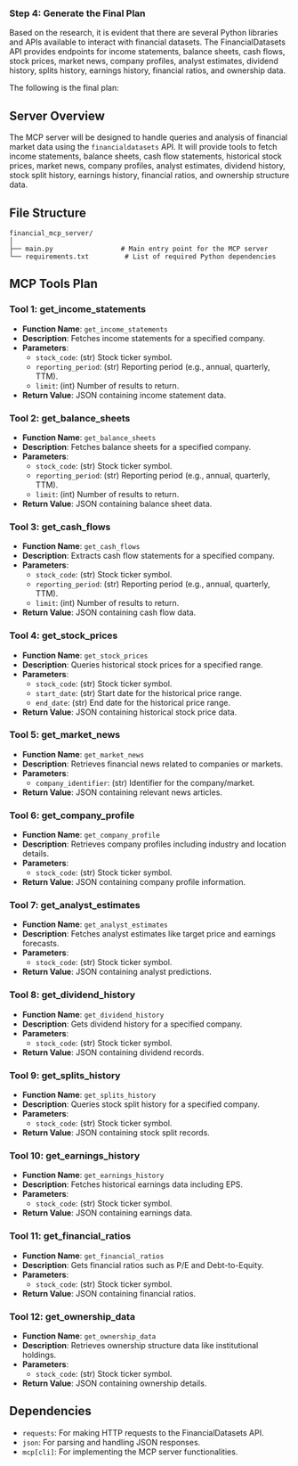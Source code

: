 ### Step 4: Generate the Final Plan

Based on the research, it is evident that there are several Python libraries and APIs available to interact with financial datasets. The FinancialDatasets API provides endpoints for income statements, balance sheets, cash flows, stock prices, market news, company profiles, analyst estimates, dividend history, splits history, earnings history, financial ratios, and ownership data.

The following is the final plan:

## Server Overview
The MCP server will be designed to handle queries and analysis of financial market data using the `financialdatasets` API. It will provide tools to fetch income statements, balance sheets, cash flow statements, historical stock prices, market news, company profiles, analyst estimates, dividend history, stock split history, earnings history, financial ratios, and ownership structure data.

## File Structure
```
financial_mcp_server/
│
├── main.py                 # Main entry point for the MCP server
└── requirements.txt         # List of required Python dependencies
```

## MCP Tools Plan

### Tool 1: get_income_statements
- **Function Name**: `get_income_statements`
- **Description**: Fetches income statements for a specified company.
- **Parameters**:
  - `stock_code`: (str) Stock ticker symbol.
  - `reporting_period`: (str) Reporting period (e.g., annual, quarterly, TTM).
  - `limit`: (int) Number of results to return.
- **Return Value**: JSON containing income statement data.

### Tool 2: get_balance_sheets
- **Function Name**: `get_balance_sheets`
- **Description**: Fetches balance sheets for a specified company.
- **Parameters**:
  - `stock_code`: (str) Stock ticker symbol.
  - `reporting_period`: (str) Reporting period (e.g., annual, quarterly, TTM).
  - `limit`: (int) Number of results to return.
- **Return Value**: JSON containing balance sheet data.

### Tool 3: get_cash_flows
- **Function Name**: `get_cash_flows`
- **Description**: Extracts cash flow statements for a specified company.
- **Parameters**:
  - `stock_code`: (str) Stock ticker symbol.
  - `reporting_period`: (str) Reporting period (e.g., annual, quarterly, TTM).
  - `limit`: (int) Number of results to return.
- **Return Value**: JSON containing cash flow data.

### Tool 4: get_stock_prices
- **Function Name**: `get_stock_prices`
- **Description**: Queries historical stock prices for a specified range.
- **Parameters**:
  - `stock_code`: (str) Stock ticker symbol.
  - `start_date`: (str) Start date for the historical price range.
  - `end_date`: (str) End date for the historical price range.
- **Return Value**: JSON containing historical stock price data.

### Tool 5: get_market_news
- **Function Name**: `get_market_news`
- **Description**: Retrieves financial news related to companies or markets.
- **Parameters**:
  - `company_identifier`: (str) Identifier for the company/market.
- **Return Value**: JSON containing relevant news articles.

### Tool 6: get_company_profile
- **Function Name**: `get_company_profile`
- **Description**: Retrieves company profiles including industry and location details.
- **Parameters**:
  - `stock_code`: (str) Stock ticker symbol.
- **Return Value**: JSON containing company profile information.

### Tool 7: get_analyst_estimates
- **Function Name**: `get_analyst_estimates`
- **Description**: Fetches analyst estimates like target price and earnings forecasts.
- **Parameters**:
  - `stock_code`: (str) Stock ticker symbol.
- **Return Value**: JSON containing analyst predictions.

### Tool 8: get_dividend_history
- **Function Name**: `get_dividend_history`
- **Description**: Gets dividend history for a specified company.
- **Parameters**:
  - `stock_code`: (str) Stock ticker symbol.
- **Return Value**: JSON containing dividend records.

### Tool 9: get_splits_history
- **Function Name**: `get_splits_history`
- **Description**: Queries stock split history for a specified company.
- **Parameters**:
  - `stock_code`: (str) Stock ticker symbol.
- **Return Value**: JSON containing stock split records.

### Tool 10: get_earnings_history
- **Function Name**: `get_earnings_history`
- **Description**: Fetches historical earnings data including EPS.
- **Parameters**:
  - `stock_code`: (str) Stock ticker symbol.
- **Return Value**: JSON containing earnings data.

### Tool 11: get_financial_ratios
- **Function Name**: `get_financial_ratios`
- **Description**: Gets financial ratios such as P/E and Debt-to-Equity.
- **Parameters**:
  - `stock_code`: (str) Stock ticker symbol.
- **Return Value**: JSON containing financial ratios.

### Tool 12: get_ownership_data
- **Function Name**: `get_ownership_data`
- **Description**: Retrieves ownership structure data like institutional holdings.
- **Parameters**:
  - `stock_code`: (str) Stock ticker symbol.
- **Return Value**: JSON containing ownership details.

## Dependencies
- `requests`: For making HTTP requests to the FinancialDatasets API.
- `json`: For parsing and handling JSON responses.
- `mcp[cli]`: For implementing the MCP server functionalities.